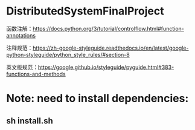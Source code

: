 # DistributedSystemFinalProject

函数注解：https://docs.python.org/3/tutorial/controlflow.html#function-annotations

注释规范：https://zh-google-styleguide.readthedocs.io/en/latest/google-python-styleguide/python_style_rules/#section-8

英文版规范：https://google.github.io/styleguide/pyguide.html#383-functions-and-methods


# Note: need to install dependencies: 
## sh install.sh
